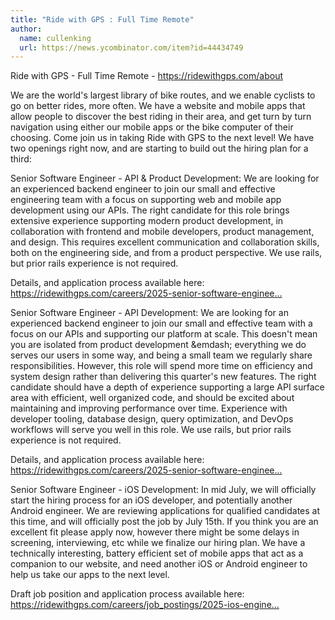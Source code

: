 ```yaml
---
title: "Ride with GPS : Full Time Remote"
author:
  name: cullenking
  url: https://news.ycombinator.com/item?id=44434749
---
```

Ride with GPS - Full Time Remote - <a href="https:&#x2F;&#x2F;ridewithgps.com&#x2F;about" rel="nofollow">https:&#x2F;&#x2F;ridewithgps.com&#x2F;about</a>

We are the world&#x27;s largest library of bike routes, and we enable cyclists to go on better rides, more often. We have a website and mobile apps that allow people to discover the best riding in their area, and get turn by turn navigation using either our mobile apps or the bike computer of their choosing. Come join us in taking Ride with GPS to the next level! We have two openings right now, and are starting to build out the hiring plan for a third:

Senior Software Engineer - API &amp; Product Development: We are looking for an experienced backend engineer to join our small and effective engineering team with a focus on supporting web and mobile app development using our APIs. The right candidate for this role brings extensive experience supporting modern product development, in collaboration with frontend and mobile developers, product management, and design. This requires excellent communication and collaboration skills, both on the engineering side, and from a product perspective. We use rails, but prior rails experience is not required.

Details, and application process available here:  <a href="https:&#x2F;&#x2F;ridewithgps.com&#x2F;careers&#x2F;2025-senior-software-engineer-product-and-api" rel="nofollow">https:&#x2F;&#x2F;ridewithgps.com&#x2F;careers&#x2F;2025-senior-software-enginee...</a>

Senior Software Engineer - API Development: We are looking for an experienced backend engineer to join our small and effective team with a focus on our APIs and supporting our platform at scale. This doesn&#x27;t mean you are isolated from product development &amp;emdash; everything we do serves our users in some way, and being a small team we regularly share responsibilities. However, this role will spend more time on efficiency and system design rather than delivering this quarter&#x27;s new features. The right candidate should have a depth of experience supporting a large API surface area with efficient, well organized code, and should be excited about maintaining and improving performance over time. Experience with developer tooling, database design, query optimization, and DevOps workflows will serve you well in this role. We use rails, but prior rails experience is not required.

Details, and application process available here: <a href="https:&#x2F;&#x2F;ridewithgps.com&#x2F;careers&#x2F;2025-senior-software-engineer-api" rel="nofollow">https:&#x2F;&#x2F;ridewithgps.com&#x2F;careers&#x2F;2025-senior-software-enginee...</a>

Senior Software Engineer - iOS Development: In mid July, we will officially start the hiring process for an iOS developer, and potentially another Android engineer. We are reviewing applications for qualified candidates at this time, and will officially post the job by July 15th. If you think you are an excellent fit please apply now, however there might be some delays in screening, interviewing, etc while we finalize our hiring plan. We have a technically interesting, battery efficient set of mobile apps that act as a companion to our website, and need another iOS or Android engineer to help us take our apps to the next level.

Draft job position and application process available here: <a href="https:&#x2F;&#x2F;ridewithgps.com&#x2F;careers&#x2F;job_postings&#x2F;2025-ios-engineer" rel="nofollow">https:&#x2F;&#x2F;ridewithgps.com&#x2F;careers&#x2F;job_postings&#x2F;2025-ios-engine...</a>
<JobApplication />
